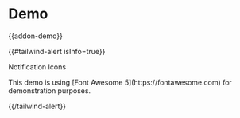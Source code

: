 # Demo

{{addon-demo}}

{{#tailwind-alert isInfo=true}}
  <p class="font-bold">Notification Icons</p>
  
  <p>This demo is using [Font Awesome 5](https://fontawesome.com) for demonstration purposes.</p>
{{/tailwind-alert}}
